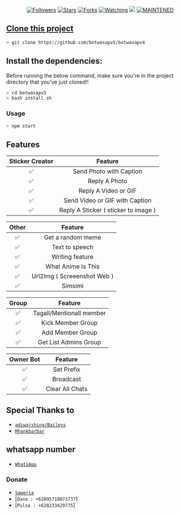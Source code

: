 
<p align="center">
<a href="https://github.com/affisjunianto/botwasapv4/followers"><img title="Followers" src="https://img.shields.io/github/followers/botwasapv4?color=blue&style=flat-square"></a>
<a href="https://github.com/affisjunianto/botwasapv4/stargazers/"><img title="Stars" src="https://img.shields.io/github/stars/affisjunianto/botwasapv4?color=red&style=flat-square"></a>
<a href="https://github.com/affisjunianto/botwasapv4/network/members"><img title="Forks" src="http://img.shields.io/github/forks/affisjunianto/botwasapv4?color=red&style=flat-square"></a>
<a href="https://github.com/affisjunianto/botwasapv4/watchers"><img title="Watching" src="https://img.shields.io/github/watchers/affisjunianto/botwasapv4?label=Watchers&color=blue&style=flat-square"></a>
<a href="https://hits.seeyoufarm.com"><img src="https://hits.seeyoufarm.com/api/count/incr/badge.svg?url=https%3A%2F%2Fgithub.com%2Fbotwasapv4%2Fbotwasapv4&count_bg=%2379C83D&title_bg=%23555555&icon=&icon_color=%23E7E7E7&title=Support&edge_flat=false"/></a>
<a href="#"><img title="MAINTENED" src="https://img.shields.io/badge/MAINTENED-YES-blue.svg"</a>
</p>

## Clone this project

```bash
> git clone https://github.com/botwasapv5/botwasapv4
```

## Install the dependencies:
Before running the below command, make sure you're in the project directory that
you've just cloned!!

```bash
> cd botwasapv5
> bash install.sh
```

### Usage
```bash
> npm start
```

## Features

| Sticker Creator |                Feature           |
| :-----------: | :--------------------------------: |
|       ✅       | Send Photo with Caption          |
|       ✅       | Reply A Photo                    |
|       ✅       | Reply A Video or GIF             |
|       ✅       | Send Video or GIF with Caption   |
|       ✅       | Reply A Sticker ( sticker to image ) |

| Other  |                     Feature                     |
| :------------: | :---------------------------------------------: |
|       ✅        |   Get a random meme             |
|       ✅        |   Text to speech                |
|       ✅        |   Writing feature 				|
|       ✅        |   What Anime Is This 			|
|       ✅        |   Url2Img ( Screeenshot Web )   |
|       ✅        |   Simsimi		                |

| Group  |                     Feature               |
| :-----------: | :--------------------------------: |
|       ✅        |   Tagall/Mentionall member       |
|       ✅        |   Kick Member Group	             |
|       ✅        |   Add Member Group	             |
|       ✅        |   Get List Admins Group          |

| Owner Bot  |                     Feature           |
| :-----------: | :--------------------------------: |
|       ✅        |   Set Prefix                     |
|       ✅        |   Broadcast                      |
|       ✅        |   Clear All Chats                |

## Special Thanks to
* [`adiwajshing/Baileys`](https://github.com/adiwajshing/Baileys)
* [`Mhankbarbar`](https://github.com/MhankBarBar)


## whatsapp number
* [`WhatsApp`](wa.me/6282334297175)
### Donate
* [`Saweria`](https://saweria.co/ampibibot)
* [`Dana : +62895710073737`]
* [`Pulsa : +628233429775`]
